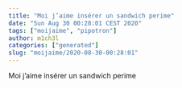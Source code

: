 ```yaml
---
title: "Moi j’aime insérer un sandwich perime"
date: "Sun Aug 30 00:28:01 CEST 2020"
tags: ["moijaime", "pipotron"]
author: m1ch3l
categories: ["generated"]
slug: "moijaime/2020-08-30-00:28:01"
---
```


Moi j’aime insérer un sandwich perime
